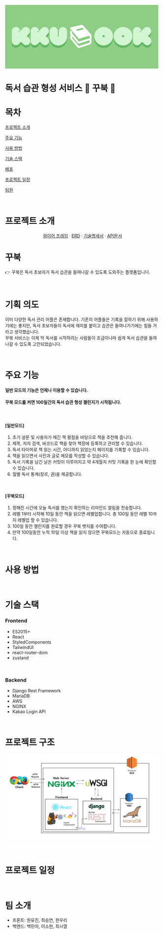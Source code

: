 ![kkubooLogo](README.assets/kkubooLogo.png)

# 독서 습관 형성 서비스 :turtle: 꾸북 :turtle:

# 목차

[프로젝트 소개](#프로젝트-소개)

[주요 기능](#주요-기능)

[사용 방법](#사용-방법)

[기술 스택](#기술-스택)

[배포](#배포)

[프로젝트 일정](#프로젝트-일정)

[팀원](#팀-소개)

<br/>

# 프로젝트 소개

  <p align="center">
<a href="README.assets/와이어프레임.pdf">와이어 프레임</a>	·	<a href="README.assets/ERD.pdf">ERD</a>	·	<a href="README.assets/기술명세서.pdf">기술명세서</a>	·	<a href="README.assets/API문서.pdf">API문서</a>

# 꾸북

👉 꾸북은 독서 초보자가 독서 습관을 들여나갈 수 있도록 도와주는 플랫폼입니다.

<br/>

# 기획 의도

이미 다양한 독서 관리 어플은 존재합니다. 기존의 어플들은 기록을 잘하기 위해 사용하기에는 좋지만, 독서 초보자들이 독서에 재미를 붙이고 습관은 들여나가기에는 힘들 거라고 생각했습니다.
<br/>
꾸북 서비스는 이제 막 독서를 시작하려는 사람들이 조금이나마 쉽게 독서 습관을 들여나갈 수 있도록 고안되었습니다.

<br/>

# 주요 기능

#### 일반 모드의 기능은 언제나 이용할 수 있습니다.

#### 꾸북 모드를 켜면 100일간의 독서 습관 형성 챌린지가 시작됩니다.

</br>

#### [일반모드]

1. 초기 설문 및 사용자가 메긴 책 평점을 바탕으로 책을 추천해 줍니다.
2. 제목, 저자 검색, 바코드로 책을 찾아 책장에 등록하고 관리할 수 있습니다.
3. 독서 타이머로 책 읽는 시간, 어디까지 읽었는지 페이지를 기록할 수 있습니다.
4. 책을 읽으면서 사진과 글로 메모를 작성할 수 있습니다.
5. 독서 기록을 남긴 날은 커밋이 이루어지고 약 4개월치 커밋 기록을 한 눈에 확인할 수 있습니다.
6. 월별 독서 통계(장르, 권)을 제공합니다.

</br>

#### [꾸북모드]

1. 정해진 시간에 오늘 독서를 했는지 확인하는 리마인드 알림을 전송합니다.
2. 레벨 1부터 시작해 10일 동안 책을 읽으면 레벨업합니다. 총 100일 동안 레벨 10까지 레벨업 할 수 있습니다.
3. 100일 동안 챌린지를 완료할 경우 꾸북 뱃지를 수여합니다.
4. 만약 100일동안 누적 10일 이상 책을 읽지 않으면 꾸북모드는 자동으로 종료됩니다.

</br>

# 사용 방법

</br>

# 기술 스택

### Frontend

- ES2015+
- React
- StyledComponents
- TailwindUI
- react-router-dom
- zustand

<br/>

### Backend

- Django Rest Framework
- MariaDB
- AWS
- NGINX
- Kakao Login API

<br/>

# 프로젝트 구조

![꾸북아키텍쳐](README.assets/꾸북아키텍쳐.PNG)

<br/>

# 프로젝트 일정

<br/>

# 팀 소개

- 프론트: 원유진, 최승연, 한우리
- 백엔드: 백민아, 이소현, 최시열
